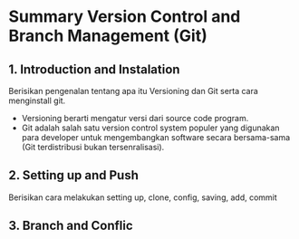 # Summary Version Control and Branch Management (Git)
## 1. Introduction and Instalation
Berisikan pengenalan tentang apa itu Versioning  dan Git serta cara menginstall git. 
- Versioning berarti mengatur versi dari source code program. 
- Git adalah salah satu version control system populer yang digunakan para developer untuk mengembangkan software secara bersama-sama (Git terdistribusi bukan tersenralisasi).

## 2. Setting up and Push
Berisikan cara melakukan setting up, clone, config, saving, add, commit 

## 3. Branch and Conflic

